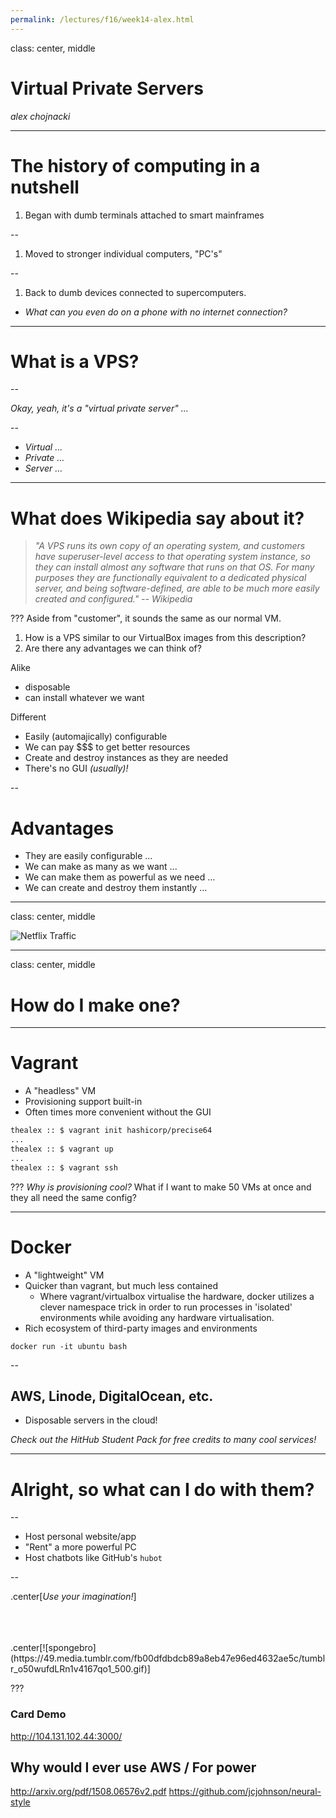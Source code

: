 ```yaml
---
permalink: /lectures/f16/week14-alex.html
---
```




class: center, middle

# Virtual Private Servers
_alex chojnacki_

---

# The history of computing in a nutshell

1. Began with dumb terminals attached to smart mainframes

--

1. Moved to stronger individual computers, "PC's"

--

1. Back to dumb devices connected to supercomputers.
  * _What can you even do on
   a phone with no internet connection?_  


---

# What is a VPS?

--

_Okay, yeah, it's a "virtual private server" ..._

--

* _Virtual ..._
* _Private ..._
* _Server ..._

---

# What does Wikipedia say about it?

> _"A VPS runs its own copy of an operating system, and customers have superuser-level access to that operating system instance, so they can install almost any software that runs on that OS. For many purposes they are functionally equivalent to a dedicated physical server, and being software-defined, are able to be much more easily created and configured." -- Wikipedia_




???
Aside from "customer", it sounds the same as our normal VM.

1. How is a VPS similar to our VirtualBox images from this description?
1. Are there any advantages we can think of?

Alike
- disposable
- can install whatever we want

Different
- Easily (automajically) configurable
- We can pay $$$ to get better resources
- Create and destroy instances as they are needed
- There's no GUI _(usually)!_

--

# Advantages
* They are easily configurable ...
* We can make as many as we want ...
* We can make them as powerful as we need ...
* We can create and destroy them instantly ...

---
class: center, middle

![Netflix Traffic](http://www.internetphenomena.com/wp-content/uploads/2010/10/Netflix-Time-of-Day.png)

---
class: center, middle

# How do I make one?

---

# Vagrant

* A "headless" VM
* Provisioning support built-in
* Often times more convenient without the GUI

```bash
thealex :: $ vagrant init hashicorp/precise64
...
thealex :: $ vagrant up
...
thealex :: $ vagrant ssh
```

???
_Why is provisioning cool?_
What if I want to make 50 VMs at once and they all need the same config?

---

# Docker

* A "lightweight" VM
* Quicker than vagrant, but much less contained
    - Where vagrant/virtualbox virtualise the hardware, docker utilizes a clever namespace trick in order to run processes in 'isolated' environments while avoiding any hardware virtualisation.
* Rich ecosystem of third-party images and environments

```
docker run -it ubuntu bash
```

--

## AWS, Linode, DigitalOcean, etc.

* Disposable servers in the cloud!

_Check out the HitHub Student Pack for free credits to many cool services!_

---


# Alright, so what can I do with them?

--

* Host personal website/app
* "Rent" a more powerful PC
* Host chatbots like GitHub's `hubot`

--

.center[_Use your imagination!_]

<br/>
<br/>
<br/>
.center[![spongebro](https://49.media.tumblr.com/fb00dfdbdcb89a8eb47e96ed4632ae5c/tumblr_o50wufdLRn1v4167qo1_500.gif)]

???

### Card Demo
http://104.131.102.44:3000/

## Why would I ever use AWS / For power
http://arxiv.org/pdf/1508.06576v2.pdf
https://github.com/jcjohnson/neural-style
